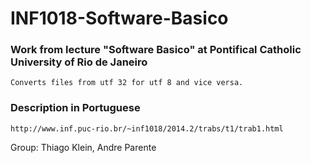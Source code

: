 # INF1018-Software-Basico
### Work from lecture "Software Basico" at Pontifical Catholic University of Rio de Janeiro
    Converts files from utf 32 for utf 8 and vice versa.
### Description in Portuguese
    http://www.inf.puc-rio.br/~inf1018/2014.2/trabs/t1/trab1.html

Group: Thiago Klein, Andre Parente
